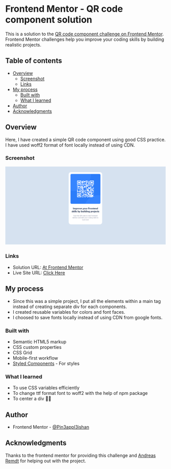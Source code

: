 # Frontend Mentor - QR code component solution

This is a solution to the [QR code component challenge on Frontend Mentor](https://www.frontendmentor.io/challenges/qr-code-component-iux_sIO_H). Frontend Mentor challenges help you improve your coding skills by building realistic projects. 

## Table of contents

- [Overview](#overview)
  - [Screenshot](#screenshot)
  - [Links](#links)
- [My process](#my-process)
  - [Built with](#built-with)
  - [What I learned](#what-i-learned)
  <!-- - [Useful resources](#useful-resources) -->
- [Author](#author)
- [Acknowledgments](#acknowledgments)

## Overview
Here, I have created a simple QR code component using good CSS practice. I have used woff2 format of font locally instead of using CDN.

### Screenshot

![](./screenshot.png)

### Links

- Solution URL: [At Frontend Mentor](https://www.frontendmentor.io/solutions/qrcodecomponentsolution-QT32soV0-J)
- Live Site URL: [Click Here](https://nimble-beignet-95d5e1.netlify.app/)
## My process
- Since this was a simple project, I put all the elements within a main tag instead of creating separate div for each components.
- I created reusable variables for colors and font faces.
- I choosed to save fonts locally instead of using CDN from google fonts.


### Built with

- Semantic HTML5 markup
- CSS custom properties
- CSS Grid
- Mobile-first workflow
- [Styled Components](https://styled-components.com/) - For styles

### What I learned
- To use CSS variables efficiently
- To change ttf format font to woff2 with the help of npm package
- To center a div 🤷‍♂️


<!-- ### Useful resources

- [Example resource 1](https://www.example.com) - This helped me for XYZ reason. I really liked this pattern and will use it going forward.
- [Example resource 2](https://www.example.com) - This is an amazing article which helped me finally understand XYZ. I'd recommend it to anyone still learning this concept. -->

## Author

<!-- - Website - [Add your name here](https://www.your-site.com) -->
- Frontend Mentor - [@Pin3appl3ishan](https://www.frontendmentor.io/profile/yourusername)
<!-- - Twitter - [@yourusername](https://www.twitter.com/yourusername) -->

## Acknowledgments
Thanks to the frontend mentor for providing this challenge and [Andreas Remdt](https://www.youtube.com/@AndreasRemdt) for helping out with the project.